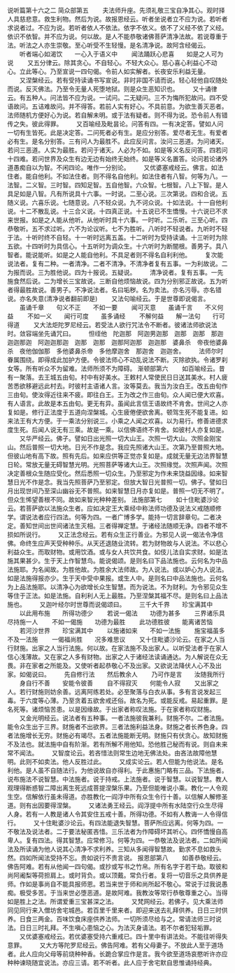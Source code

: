 <!-- { "loadSidebar": true } -->
说听篇第十六之二
简众部第五
　　夫法师升座。先须礼敬三宝自净其心。观时择人具慈悲意。救生利物。然后为说。故报恩经云。听者坐说者立不应为说。若听者求说者过。不应为说。若听者依人不依法。依字不依义。依不了义经不依了义经。依识不依智。并不应为说。何以故。是人不能恭敬诸佛菩萨清净法故。若说尊重于法。听法之人亦生崇敬。至心听受不生轻慢。是名清净说。故阿含经偈云。
　　听者端心如渴饮　　一心入于语义中
　　闻法踊跃心悲喜　　如是之人可为说
　　又五分律云。除其贪心。不自轻心。不轻大众心。慈心喜心利益心不动心。立此等心。乃至宣说一四句偈。令前人如实解者。长夜安乐利益无量。
　　又涅槃经云。若有受持读诵书写宣说。非时非国不请而说。轻心轻他自叹随处而说。反灭佛法。乃至令无量人死堕地狱。则是众生恶知识也。
　　又十诵律云。有五种人。问法皆不应为说。一试问。二无疑问。三不为悔所犯故问。四不受语故问。五诘难故问。并不得答。若前人实有好心。不具前意。为欲生善灭恶者。法师随机方便好心为说。若自解未明。或于法有疑者。则不得为说。恐令前人有错传之失。彼此得罪。
　　又百喻经及毗昙论。问答有四。一有决定答。譬如人问一切有生皆死。此是决定答。二问死者必有生。是应分别答。爱尽者无生。有爱者必有生。是名分别答。三有问人为最胜不。此应反问言。汝问三恶道。为问诸天。若问三恶道。人实为最胜。若问于诸天。人必为不如。如是等义名反问答。四若问十四难。若问世界及众生有边无边有始终无始终。如是等义名置答。论问若论诸外道愚痴自以为智。不闲四论。唯作一分别论。
　　又优婆塞戒经云。佛言。如法住者。能自他利。不如法住者。则不得名自他利。如法住者有八智。何等为八。一法智。二义智。三时智。四知足智。五自他智。六众智。七根智。八上下智。是人具足如是八智。凡有所说具十六事。一时说。二至心说。三次第说。四和合说。五随义说。六喜乐说。七随意说。八不轻众说。九不诃众说。十如法说。十一自他利说。十二不散乱说。十三合义说。十四真正说。十五说已不生憍慢。十六说已不求来世报。如是之人能从他听。从他听时具十六事。一时听。二乐听。三至心听。四恭敬听。五不求过听。六不为论议听。七不为胜听。八听时不轻说者。九听时不轻于法。十听时终不自轻。十一听时远离五盖。十二听时为受持读诵。十三听时为除五欲。十四听时为具信心。十五听时为调众生。十六听时为断闇根。善男子。具八智者。能说能听。如是之人能自他利。不具足者则不得名自利利他。
　　复次能说法者。复有二种。一者清净。二者不清净。不清净者复有五事。一为利故说。二为报而说。三为胜他说。四为十报说。五疑说。
　　清净说者。复有五事。一先施食然后说。二为增长三宝故说。三断自他烦恼故说。四为分别邪正故说。五为听者得最胜故说。善男子。不净说法者。名曰垢秽。名为卖法。亦名污辱。亦名错说。亦名失意(清净说者翻前即是)
　　又法句喻经云。于是世尊即说偈言。
　　虽诵千章　　句义不正　　不如一要
　　闻可灭意　　虽诵千言　　不义何益
　　不如一义　　闻行可度　　虽多诵经
　　不解何益　　解一法句　　行可得道
　　又大法炬陀罗尼经云。若受法人欲行咒法令不断者。彼诸法师欲说法时。敛容端坐先诵咒曰。
　　怛绖他　陀迦那　阿迦男迦那　迦那　迦那　那迦　迦迦那迦　阿迦迦那迦　迦那　迦那　迦那阿迦那　迦迦那　婆鼻杀　帝夜他婆鼻杀　夜他伽伽那　多他婆鼻杀帝　多他摩迦舍　那迦舍　迦迦舍。
　　法师尔时眷属围绕。即得成此加护方便。令彼法师心不动乱说法不断。灭除欲执。令诸罗刹女等。所有听众不为留难。法师所须不为障碍。
渐顿部第六
　　如百喻经云。昔有一聚落。去王城五由旬。村中有好美水。王敕村人常使民日日送其美水。村人疲苦悉欲移避远此村去。时彼村主语诸人言。汝等莫去。我当为汝白王。改五由旬作三由旬。使汝得近往来不疲。即往白王。王为改之作三由旬。众人闻已便大欢喜。有人语言。此故是本五由旬。更无有异。虽闻此言信王语故终不肯舍。世间之人亦复如是。修行正法度于五道向涅槃城。心生疲倦便欲舍离。顿驾生死不能复进。如来法王有大方便。于一乘法分别说三。小乘之人闻之欢喜。以为易行。修善进德求度生死。后闻人说无有三乘。故是一乘。以信佛语终不肯舍。如彼村人亦复如是。
　　又华严经云。佛子。譬如日出光照一切大山王。次照一切大山。次照金刚宝山。然后普照一切大地。日光不作是念。我应先照诸大山王。次第乃至普照大地。但彼山地有高下故。照有先后。如来应供等正觉亦复如是。成就无量无边法界智慧日轮。常放无量无碍智慧光明。光照菩萨等诸大山王。次照缘觉。次照声闻。次照决定善根众生随应受化。然后悉照一切众生。乃至邪定为作未来饶益因缘。如来智慧日光不作是念。我当先照菩萨乃至邪定。但放大智日光普照一切。佛子。譬如日月出现世间乃至深山幽谷无不普照。如来智慧日月亦复如是。普照一切无不明了。但众生悕望善根不同。故如来智光种种差别。
法施部第七
　　如十住毗婆沙论云。若菩萨欲以法施众生者。应如决定王大乘经中称法师功德及说法义戒随顺修学。谓说法者应行四法。何等为四。一者广博多学。能持一切言辞章句。二者决定。善知世间出世间诸法生灭相。三者得禅定慧。于诸经法随顺无诤。四者不增不损如所说行。
　　又正法念经云。若有众生正行善业。为邪见人说一偈法令净信佛。命终生应声天受种种乐。从天还退随业流转。若为财物故与人说法。不以悲心利益众生。而取财物。或用饮酒。或与女人共饮共食。如伎儿法自实求财。如是法施其果甚少。生于天上作智慧鸟。能说偈颂。是则名曰下品法施也。云何名为中品法施耶。为名闻故。为胜他故。为胜余大法师故。为人说法。或以妒心为人说法。如是法施得报亦少。生于天中受中果报。或生人中。是则名曰中品法施也。云何名为上品法施耶。以清净心为欲增长众生智慧。而为说法。不为财利。为令邪见众生等住于正法。如是法施。自利利人无上最胜。乃至涅槃其福不尽。是则名曰上品法施也。
　　又迦叶经尔时世尊而说偈颂曰。
　　三千大千界　　珍宝满其中
　　以此用布施　　所得功德少
　　若说一偈法　　功德为甚多
　　三界诸乐具　　尽持施一人
　　不如一偈施　　功德为最胜
　　此功德胜彼　　能离诸苦恼
　　若河沙世界　　珍宝满其中
　　以施诸如来　　不如一法施
　　施宝福虽多　　不及一法施
　　一偈福尚胜　　况多难思议
　　又十住毗婆沙论云。在家之人当行财施。出家之人当行法施。何以故。在家法施不及出家人。以听受法者于在家人信心浅薄故。又在家之人多有财物。出家之人于诸经法读诵通达。为人解说在众无畏。非在家者之所能及。又使听者起恭敬心不及出家。又欲说法降伏人心不及出家。如偈说曰。
　　先自修行法　　然后教余人
　　乃可作是言　　汝随我所行
　　身自行不善　　安能令彼善
　　自不得寂灭　　何能令人寂
　　又出家之人。若行财施则妨余善。远离阿练若处。必至聚落与白衣从事。多有言说发起三毒。于六度等心薄。乃至贪着五欲舍戒还俗。故名为死。或能反戒。易起重罪。是名死等。诸烦恼苦患。以是因缘故。于出家者称叹法施。于在家者称叹财施。
　　又金光明经云。说法者有五种事。一者法施彼我兼利。财施不尔。二者法施。能令众生出于三界。财施者不出欲界。三者法施利益法身。财施之者长养色身。四者法施增长无穷。财施必有竭尽。五者法施能断无明。财施只有伏贪心。故知财施不及法也。就法施中自有阶渐。若有所解不用他知。恐他胜己秘而有说。则自未来常不闻法。
　　又智度论云。若吝惜法则常生边地无佛法处。由吝法故障他慧明。此则不如卖法。他人反胜过此。
　　又成实论云。若人但能为他说法。是名利他。是人虽不自随法行。为他说故自亦得利。于此惠施门略有三品。下法施者。说布施法不说智慧。中法施者。说于持戒。上法施者。说于智慧。以说智慧。教人观理得断惑智二障出离生死远成菩提涅槃乐果。乃至但能唯说小乘。教化一人令观生空。信解依行虽未得道。亦胜教化一阎浮中所有众生令行十善。以信解人解修圣道。则有出因要得涅槃。
　　又诸法勇王经云。阎浮提中所有水陆空行众生尽得人身。若有一人教是诸人令其安住五戒十善。所得功德。不如有人教诲一人令得信行。
　　又十住毗婆沙论云。有四法能退失智慧。菩萨所应远离。何等为四。一不敬法及说法者。二于要法秘匿吝惜。三乐法者为作障碍坏其听心。四怀憍慢自高卑人。复有四法。得其智慧。应常修习。何等为四。一恭敬法及说法者。二如所闻法及所读诵为他人说其心清净不求利养。三知从多闻得智慧故。勤求不息如救头然。四如所闻法受持不忘。贵如说行不贵言说。
报恩部第八
　　如善恭敬经云。佛告阿难。若有从他闻一四句偈。或抄或写书之竹帛。所有名字于若干劫。取彼和尚阿阇梨等荷担肩上。或时背负。或以顶戴。常负行者。复将一切音乐之具供养是师。作如是事尚自不能具报师恩。若当来世于师和尚所起不敬心。常说于过我说愚痴。极受多苦。于当来世必堕恶道。是故阿难。我教汝等常行恭敬尊重之心。当得如是胜上之法。所谓爱重三宝甚深之法。
　　又梵网经云。若佛子。见大乘法师同见同行来入僧坊舍宅城邑。若百里千里来者。即迎来送去礼拜供养。日日三时供养。日食三两金。百味饮食床座供养法师。一切所须尽给与之。常请法师三时说法。日日三时礼拜。不生嗔心患恼之心。为法灭身请法。若不尔者犯轻垢罪。
　　又优婆塞戒经云。若优婆塞受持六重戒已。四十里中有讲法处。不能往听得失意罪。
　　又大方等陀罗尼经云。佛告阿难。若有父母妻子。不放此人至于道场者。此人应向父母等前烧种种香。长跪合掌应作是言。我今欲至道场哀愍听许亦应种种谏晓随宜说法。亦应三请。若不听者。此人应于舍宅默自思惟诵持经典。
